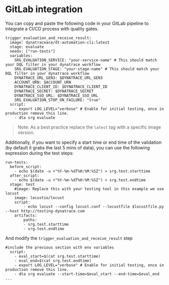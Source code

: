 # GitLab integration

You can copy and paste the following code in your GitLab pipeline to integrate a CI/CD process with quality gates.

```
trigger_evaluation_and_receive_result:
  image: dynatraceace/dt-automation-cli:latest
  stage: evaluate
  needs: ["run-tests"]
  variables:
    SRG_EVALUATION_SERVICE: "your-service-name" # This should match your DQL filter in your dynatrace workflow
    SRG_EVALUATION_STAGE: "your-stage-name" # This should match your DQL filter in your dynatrace workflow
    DYNATRACE_URL_GEN3: $DYNATRACE_URL_GEN3
    ACCOUNT_URN: $ACCOUNT_URN
    DYNATRACE_CLIENT_ID: $DYNATRACE_CLIENT_ID
    DYNATRACE_SECRET: $DYNATRACE_SECRET
    DYNATRACE_SSO_URL: $DYNATRACE_SSO_URL
    SRG_EVALUATION_STOP_ON_FAILURE: "true"
  script:
    - export LOG_LEVEL="verbose" # Enable for initial testing, once in production remove this line.
    - dta srg evaluate

```

> Note: As a best practice replace the `latest` tag with a specific image version.

Additionally, if you want to specify a start time or end time of the validation (by default it grabs the last 5 mins of data), you can use the following expression during the test steps:

```
run-tests:
  before_script:
    - echo $(date -u +"%Y-%m-%dT%H:%M:%SZ") > srg.test.starttime
  after_script:
    - echo $(date -u +"%Y-%m-%dT%H:%M:%SZ") > srg.test.endtime
  stage: test
    #image: Replace this with your testing tool in this example we use locust
    image: locustio/locust
    script:
        - echo locust --config locust.conf --locustfile $locustfile.py --host http://testing-dynatrace.com
    artifacts:
        paths:
        - srg.test.starttime
        - srg.test.endtime
```

And modify the `trigger_evaluation_and_receive_result` step

```
#include the previous section with env variables
  script:
    - eval_start=$(cat srg.test.starttime)
    - eval_end=$(cat srg.test.endtime)
    - export LOG_LEVEL="verbose" # Enable for initial testing, once in production remove this line.
    - dta srg evaluate --start-time=$eval_start --end-time=$eval_end
...
```
